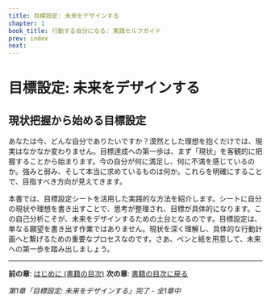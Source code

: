 ```yaml
---
title: 目標設定: 未来をデザインする
chapter: 1
book_title: 行動する自分になる: 実践セルフガイド
prev: index
next:
---
```


# 目標設定: 未来をデザインする

## 現状把握から始める目標設定

あなたは今、どんな自分でありたいですか？漠然とした理想を抱くだけでは、現実はなかなか変わりません。目標達成への第一歩は、まず「現状」を客観的に把握することから始まります。今の自分が何に満足し、何に不満を感じているのか。強みと弱み、そして本当に求めているものは何か。これらを明確にすることで、目指すべき方向が見えてきます。

本書では、目標設定シートを活用した実践的な方法を紹介します。シートに自分の現状や理想を書き出すことで、思考が整理され、目標が具体的になります。この自己分析こそが、未来をデザインするための土台となるのです。目標設定は、単なる願望を書き出す作業ではありません。現状を深く理解し、具体的な行動計画へと繋げるための重要なプロセスなのです。さあ、ペンと紙を用意して、未来への第一歩を踏み出しましょう。


---

**前の章**: [はじめに (書籍の目次)](index.md)
**次の章**: [書籍の目次に戻る](index.md)

*第1章「目標設定: 未来をデザインする」完了 - 全1章中*
